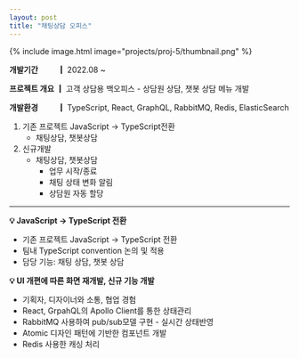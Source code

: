 ```yaml
---
layout: post
title: "채팅상담 오피스"
---
```


{% include image.html image="projects/proj-5/thumbnail.png" %}

**개발기간 　　 ┃** 2022.08 ~

**프로젝트 개요 ┃** 고객 상담용 백오피스 - 상담원 상담, 챗봇 상담 메뉴 개발

**개발환경 　　 ┃** TypeScript, React, GraphQL, RabbitMQ, Redis, ElasticSearch

1. 기존 프로젝트 JavaScript -> TypeScript전환
    - 채팅상담, 챗봇상담
2. 신규개발
    - 채팅상담, 챗봇상담
        - 업무 시작/종료
        - 채팅 상태 변화 알림
        - 상담원 자동 할당 


---
**💡 JavaScript -> TypeScript 전환**
- 기존 프로젝트 JavaScript -> TypeScript 전환
- 팀내 TypeScript convention 논의 및 적용
- 담당 기능: 채팅 상담, 챗봇 상담


**💡 UI 개편에 따른 화면 재개발, 신규 기능 개발**
- 기획자, 디자이너와 소통, 협업 경험
- React, GrpahQL의 Apollo Client를 통한 상태관리
- RabbitMQ 사용하여 pub/sub모델 구현 - 실시간 상태반영
- Atomic 디자인 패턴에 기반한 컴포넌트 개발
- Redis 사용한 캐싱 처리

